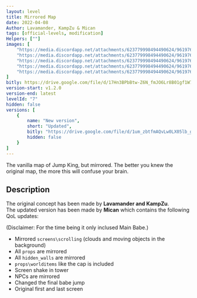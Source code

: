 ```yaml
---
layout: level
title: Mirrored Map
date: 2022-04-08
Author: Lavamander, KampZu & Mican
tags: [official-levels, modification]
Helpers: [""]
images: [
    "https://media.discordapp.net/attachments/623779998494490624/961976811435229284/redcrown.jpg",
    "https://media.discordapp.net/attachments/623779998494490624/961976811665903656/false_king.jpg",
    "https://media.discordapp.net/attachments/623779998494490624/961976811959488572/chimeny.jpg",
    "https://media.discordapp.net/attachments/623779998494490624/961976812232138802/last_one.jpg",
    "https://media.discordapp.net/attachments/623779998494490624/961976812525735996/phantom.jpg"
]
bitly: https://drive.google.com/file/d/17Hn3BPbBtw-Z6N_fmJO6Lr8B01gf1W7n/view?usp=sharing
version-start: v1.2.0
version-end: latest
levelId: "7"
hidden: false
versions: [
    {
        name: "New version",
        short: "Updated",
        bitly: "https://drive.google.com/file/d/1um_zbtfmAQvLw0LX05lb_gCyuZ_W7fJa/view?usp=sharing",
        hidden: false
    }
]
---
```


The vanilla map of Jump King, but mirrored. The better you knew the original map, the more this will confuse your brain.

<!-- more -->

<div id="description">
    <h2>Description</h2>
    <p>The original concept has been made by <strong>Lavamander and KampZu</strong>.<br>The updated version has been made by <strong>Mican</strong> which contains the following QoL updates:</p>
    <p>(Disclaimer: For the time being it only inclused Main Babe.)</p>
    <ul>
        <li>Mirrored <code>screens\scrolling</code> (clouds and moving objects in the background)</li>
        <li>All <code>props</code> are mirrored</li>
        <li>All <code>hidden_walls</code> are mirrored</li>
        <li><code>props\worlditems</code> like the cap is included</li>
        <li>Screen shake in tower</li>
        <li>NPCs are mirrored</li>
        <li>Changed the final babe jump</li>
        <li>Original first and last screen</li>
    </ul>
</div>